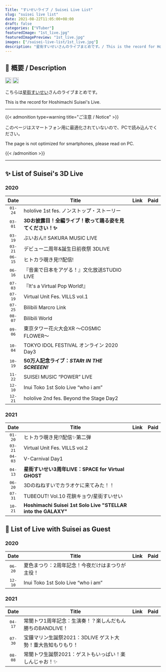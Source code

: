 ```yaml
---
Title: "すいせいライブ / Suisei Live List"
slug: "suisei live list"
date: 2021-08-22T11:05:00+08:00
draft: false
categories: ["VTuber"]
featuredImage: "1st_live.jpg"
featuredImagePreview: "1st_live.jpg"
images: ["/suisei-live-list/1st_live.jpg"]
description: "星街すいせいさんのライブまとめです。/ This is the record for Hoshimachi Suisei's Live."
---
```


<!--more-->

## :memo: 概要 / Description

<a href="https://twitter.com/suisei_hosimati"  target="_blank" rel="noopener noreferrer"><img src="https://img.shields.io/badge/Twitter-@suisei__hosimati-0075bd?style=flat-square&logo=twitter" height="20"></img></a> <a href="https://www.youtube.com/channel/UC5CwaMl1eIgY8h02uZw7u8A"  target="_blank" rel="noopener noreferrer"><img src="https://img.shields.io/badge/YouTube-Suisei%20Channel-d40000?style=flat-square&logo=youtube" height="20"></img></a>

こちらは[星街すいせい](https://twitter.com/suisei_hosimati)さんのライブまとめです。

This is the record for Hoshimachi Suisei's Live.

---

{{< admonition type=warning title="ご注意 / Notice" >}}

このページはスマートフォン用に最適化されていないので、PCで読み込んでください。

The page is not optimized for smartphones, please read on PC.

{{< /admonition >}}

---

## ✨ List of Suisei's 3D Live

### 2020

<table>
    <thead>
        <tr>
            <th style="text-align:center; width: 10%">Date</th>
            <th style="width: 70%">Title</th>
            <th style="text-align:center; width: 10%">Link</th>
            <th style="text-align:center; width: 10%">Paid</th>
        </tr>
    </thead>
    <tbody>
        <tr>
            <td style="text-align:center; font-family:monospace">01-24</td>
            <td>hololive 1st fes. ノンストップ・ストーリー</td>
            <td style="text-align:center"><a href="https://www.nonstop.hololive.tv/" target="_blank" rel="noopener noreferrer"><i class="fas fa-link"></i></a></td>
            <td style="text-align:center"><i class="fas fa-check"></i></td>
        </tr>
        <tr>
            <td style="text-align:center; font-family:monospace">03-01</td>
            <td><b>3Dお披露目！全編ライブ！歌って踊る姿を見てください！✨</b></td>
            <td style="text-align:center"><a href="https://www.youtube.com/watch?v=FZnG1t34wCs" target="_blank" rel="noopener noreferrer"><i class="fab fa-youtube"></i></a></td>
            <td style="text-align:center"></td>
        </tr>
        <tr>
            <td style="text-align:center; font-family:monospace">03-19</td>
            <td>ぶいおん!! SAKURA MUSIC LIVE</td>
            <td style="text-align:center"><font color="B6B6B6"><i class="fab fa-youtube"></i></font></td>
            <td style="text-align:center"></td>
        </tr>
        <tr>
            <td style="text-align:center; font-family:monospace">03-21</td>
            <td>デビュー二周年&誕生日前夜祭 3DLIVE</td>
            <td style="text-align:center"><font color="B6B6B6"><i class="fab fa-youtube"></i></font></td>
            <td style="text-align:center"></td>
        </tr>
        <tr>
            <td style="text-align:center; font-family:monospace">06-15</td>
            <td>ヒトカラ覗き見!?配信!</td>
            <td style="text-align:center"><a href="https://www.youtube.com/watch?v=H1D_xTnXvSE" target="_blank" rel="noopener noreferrer"><i class="fab fa-youtube"></i></a></td>
            <td style="text-align:center"></td>
        </tr>
        <tr>
            <td style="text-align:center; font-family:monospace">06-16</td>
            <td>『音楽で日本をアゲる！』文化放送STUDIO LIVE</td>
            <td style="text-align:center"><a href="https://www.youtube.com/watch?v=KKwm8FQmHPw" target="_blank" rel="noopener noreferrer"><i class="fab fa-youtube"></i></a></td>
            <td style="text-align:center"></td>
        </tr>
        <tr>
            <td style="text-align:center; font-family:monospace">07-03</td>
            <td>『It's a Virtual Pop World!』</td>
            <td style="text-align:center"><a href="https://spwn.jp/events/200703-virtual-pop-world" target="_blank" rel="noopener noreferrer"><i class="fas fa-link"></i></a></td>
            <td style="text-align:center"><i class="fas fa-check"></i></td>
        </tr>
        <tr>
            <td style="text-align:center; font-family:monospace">07-19</td>
            <td>Virtual Unit Fes. VILLS vol.1</td>
            <td style="text-align:center"><a href="https://spwn.jp/events/200719-vills" target="_blank" rel="noopener noreferrer"><i class="fas fa-link"></i></a></td>
            <td style="text-align:center"><i class="fas fa-check"></i></td>
        </tr>
        <tr>
            <td style="text-align:center; font-family:monospace">07-25</td>
            <td>Bilibili Marcro Link</td>
            <td style="text-align:center"><font color="B6B6B6"><i class="fas fa-link"></i></font></td>
            <td style="text-align:center"></td>
        </tr>
        <tr>
            <td style="text-align:center; font-family:monospace">08-07</td>
            <td>Bilibili World</td>
            <td style="text-align:center"><font color="B6B6B6"><i class="fas fa-link"></i></font></td>
            <td style="text-align:center"></td>
        </tr>
        <tr>
            <td style="text-align:center; font-family:monospace">09-06</td>
            <td>東京タワー花火大会XR  〜COSMIC FLOWER〜</td>
            <td style="text-align:center"><a href="https://live.nicovideo.jp/watch/lv327828022" target="_blank" rel="noopener noreferrer"><i class="fas fa-link"></i></a></td>
            <td style="text-align:center"><i class="fas fa-check"></i></td>
        </tr>
        <tr>
            <td style="text-align:center; font-family:monospace">10-04</td>
            <td>TOKYO IDOL FESTIVAL オンライン 2020 Day3</td>
            <td style="text-align:center"><a href="https://tif.spwn.jp/events/20100410-tif2020-day3" target="_blank" rel="noopener noreferrer"><i class="fas fa-link"></i></a></td>
            <td style="text-align:center"><i class="fas fa-check"></i></td>
        </tr>
        <tr>
            <td style="text-align:center; font-family:monospace">10-19</td>
            <td><b>50万人記念ライブ：<i>STARt IN THE SCREEEN!</i></b></td>
            <td style="text-align:center"><a href="https://www.youtube.com/watch?v=JNmmnB4bP0M" target="_blank" rel="noopener noreferrer"><i class="fas fa-desktop"></i></a></td>
            <td style="text-align:center"></td>
        </tr>
        <tr>
            <td style="text-align:center; font-family:monospace">11-22</td>
            <td>SUISEI MUSIC “POWER” LIVE</td>
            <td style="text-align:center"><a href="https://nissin-ps.com/" target="_blank" rel="noopener noreferrer"><i class="fas fa-link"></i></a></td>
            <td style="text-align:center"><i class="fas fa-check"></i></td>
        </tr>
        <tr>
            <td style="text-align:center; font-family:monospace">12-10</td>
            <td>Inui Toko 1st Solo Live “who i am”</td>
            <td style="text-align:center"><a href="https://event.nijisanji.app/inui_whoiam/" target="_blank" rel="noopener noreferrer"><i class="fas fa-link"></i></a></td>
            <td style="text-align:center"><i class="fas fa-check"></i></td>
        </tr>
        <tr>
            <td style="text-align:center; font-family:monospace">12-21</td>
            <td>hololive 2nd fes. Beyond the Stage Day2</td>
            <td style="text-align:center"><a href="https://beyondthestage.hololive.tv/" target="_blank" rel="noopener noreferrer"><i class="fas fa-link"></i></a></td>
            <td style="text-align:center"><i class="fas fa-check"></i></td>
        </tr>
    </tbody>
</table>

### 2021

<table>
    <thead>
        <tr>
            <th style="text-align:center; width: 10%">Date</th>
            <th style="width: 70%">Title</th>
            <th style="text-align:center; width: 10%">Link</th>
            <th style="text-align:center; width: 10%">Paid</th>
        </tr>
    </thead>
    <tbody>
        <tr>
            <td style="text-align:center; font-family:monospace">01-20</td>
            <td>ヒトカラ覗き見⁉配信✨第二弾</td>
            <td style="text-align:center"><a href="https://www.youtube.com/watch?v=V1jqPRgfZfI" target="_blank" rel="noopener noreferrer"><i class="fab fa-youtube"></i></a></td>
            <td style="text-align:center"></td>
        </tr>
        <tr>
            <td style="text-align:center; font-family:monospace">03-21</td>
            <td>Virtual Unit Fes. VILLS vol.2</td>
            <td style="text-align:center"><a href="https://v-clan.spwn.jp/events/21032114-vills" target="_blank" rel="noopener noreferrer"><i class="fas fa-link"></i></a></td>
            <td style="text-align:center"><i class="fas fa-check"></i></td>
        </tr>
        <tr>
            <td style="text-align:center; font-family:monospace">04-03</td>
            <td>V-Carnival Day1</td>
            <td style="text-align:center"><a href="https://virtual.spwn.jp/events/21040304-v-carnival" target="_blank" rel="noopener noreferrer"><i class="fas fa-link"></i></a></td>
            <td style="text-align:center"><i class="fas fa-check"></i></td>
        </tr>
        <tr>
            <td style="text-align:center; font-family:monospace">04-13</td>
            <td><b>星街すいせい3周年LIVE：SPACE for Virtual GHOST</b></td>
            <td style="text-align:center"><a href="https://www.youtube.com/watch?v=Ajwv4ANSSg0" target="_blank" rel="noopener noreferrer"><i class="fas fa-ghost"></i></a></td>
            <td style="text-align:center"></td>
        </tr>
        <tr>
            <td style="text-align:center; font-family:monospace">06-20</td>
            <td>3Dのねねすいでカラオケに来てみた！！</td>
            <td style="text-align:center"><a href="https://www.youtube.com/watch?v=5KxtIkVujI8" target="_blank" rel="noopener noreferrer"><i class="fab fa-youtube"></i></a></td>
            <td style="text-align:center"></td>
        </tr>
        <tr>
            <td style="text-align:center; font-family:monospace">07-31</td>
            <td>TUBEOUT! Vol.10 花鋏キョウ/星街すいせい</td>
            <td style="text-align:center"><a href="https://virtual.spwn.jp/events/21073118-TO10" target="_blank" rel="noopener noreferrer"><i class="fas fa-link"></i></a></td>
            <td style="text-align:center"><i class="fas fa-check"></i></td>
        </tr>
        <tr>
            <td style="text-align:center; font-family:monospace">10-21</td>
            <td><b>Hoshimachi Suisei 1st Solo Live "STELLAR into the GALAXY"</b></td>
            <td style="text-align:center"><a href="https://virtual.spwn.jp/_events/21102101-jpsuisei" target="_blank" rel="noopener noreferrer"><i class="fas fa-link"></i></a></td>
            <td style="text-align:center"><i class="fas fa-check"></i></td>
        </tr>
    </tbody>
</table>

<!--

<a href="" target="_blank" rel="noopener noreferrer"><i class="fas fa-link"></i></a>

-->

## :microphone: List of Live with Suisei as Guest

### 2020

<table>
    <thead>
        <tr>
            <th style="text-align:center; width: 10%">Date</th>
            <th style="width: 70%">Title</th>
            <th style="text-align:center; width: 10%">Link</th>
            <th style="text-align:center; width: 10%">Paid</th>
        </tr>
    </thead>
    <tbody>
        <tr>
            <td style="text-align:center; font-family:monospace">06-20</td>
            <td>夏色まつり：2周年記念！今夜だけはまつりが主役！</td>
            <td style="text-align:center"><a href="https://www.youtube.com/watch?v=APN3rNzfNnw" target="_blank" rel="noopener noreferrer"><i class="fab fa-youtube"></i></a></td>
            <td style="text-align:center"></td>
        </tr>
        <tr>
            <td style="text-align:center; font-family:monospace">12-10</td>
            <td>Inui Toko 1st Solo Live “who i am”</td>
            <td style="text-align:center"><a href="https://event.nijisanji.app/inui_whoiam/" target="_blank" rel="noopener noreferrer"><i class="fas fa-link"></i></a></td>
            <td style="text-align:center"><i class="fas fa-check"></i></td>
        </tr>
    </tbody>
</table>

### 2021

<table>
    <thead>
        <tr>
            <th style="text-align:center; width: 10%">Date</th>
            <th style="width: 70%">Title</th>
            <th style="text-align:center; width: 10%">Link</th>
            <th style="text-align:center; width: 10%">Paid</th>
        </tr>
    </thead>
    <tbody>
        <tr>
            <td style="text-align:center; font-family:monospace">04-17</td>
            <td>常闇トワ1周年記念：生演奏！？楽しんだもん勝ちのBANDLIVE！</td>
            <td style="text-align:center"><a href="https://www.youtube.com/watch?v=TjhOZn1vNW4" target="_blank" rel="noopener noreferrer"><i class="fab fa-youtube"></i></a></td>
            <td style="text-align:center"></td>
        </tr>
        <tr>
            <td style="text-align:center; font-family:monospace">07-30</td>
            <td>宝鐘マリン生誕祭2021：3DLIVE ゲスト大勢！重大告知もりもり！</td>
            <td style="text-align:center"><a href="https://www.youtube.com/watch?v=dVlNi7Pby0w" target="_blank" rel="noopener noreferrer"><i class="fab fa-youtube"></i></a></td>
            <td style="text-align:center"></td>
        </tr>
        <tr>
            <td style="text-align:center; font-family:monospace">08-08</td>
            <td>常闇トワ生誕祭2021：ゲストもいっぱい！楽しんじゃお！✨</td>
            <td style="text-align:center"><a href="https://www.youtube.com/watch?v=NuOJhtBC7R4" target="_blank" rel="noopener noreferrer"><i class="fab fa-youtube"></i></a></td>
            <td style="text-align:center"></td>
        </tr>
    </tbody>
</table>